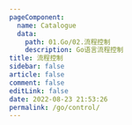 ```yaml
---
pageComponent:
  name: Catalogue
  data:
    path: 01.Go/02.流程控制
    description: Go语言流程控制
title: 流程控制
sidebar: false
article: false
comment: false
editLink: false
date: 2022-08-23 21:53:26
permalink: /go/control/
---
```

